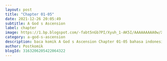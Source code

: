 ```yaml
---
layout: post 
title: "Chapter 01-05"
date: 2021-12-26 20:05:49
subtitle: A God s Ascension
label: chapter
image: https://1.bp.blogspot.com/-fabt5nGb7PI/Xyuh_1-AK5I/AAAAAAAAA0w/XUuPRIpz05sxIAtlnL1nlluDE2aBgV0_wCLcBGAsYHQ/s72-c/38293.png
category: a-god-s-ascension
description: baca komik A God s Ascension Chapter 01-05 bahasa indonesia 
author: Postkomik
blogId: 3163206205422064322
---
```


